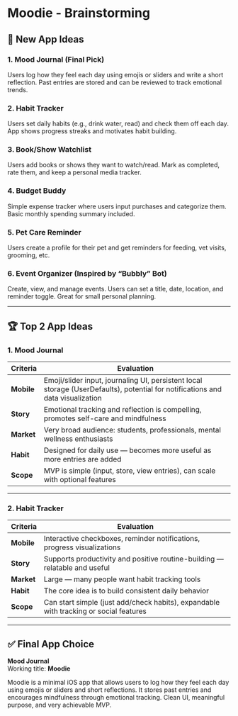 # Moodie - Brainstorming

## 🧠 New App Ideas

### 1. Mood Journal (Final Pick)
Users log how they feel each day using emojis or sliders and write a short reflection. Past entries are stored and can be reviewed to track emotional trends.

### 2. Habit Tracker
Users set daily habits (e.g., drink water, read) and check them off each day. App shows progress streaks and motivates habit building.

### 3. Book/Show Watchlist
Users add books or shows they want to watch/read. Mark as completed, rate them, and keep a personal media tracker.

### 4. Budget Buddy
Simple expense tracker where users input purchases and categorize them. Basic monthly spending summary included.

### 5. Pet Care Reminder
Users create a profile for their pet and get reminders for feeding, vet visits, grooming, etc.

### 6. Event Organizer (Inspired by “Bubbly” Bot)
Create, view, and manage events. Users can set a title, date, location, and reminder toggle. Great for small personal planning.

---

## 🏆 Top 2 App Ideas

### 1. Mood Journal

| **Criteria** | **Evaluation** |
|--------------|----------------|
| **Mobile**   | Emoji/slider input, journaling UI, persistent local storage (UserDefaults), potential for notifications and data visualization |
| **Story**    | Emotional tracking and reflection is compelling, promotes self-care and mindfulness |
| **Market**   | Very broad audience: students, professionals, mental wellness enthusiasts |
| **Habit**    | Designed for daily use — becomes more useful as more entries are added |
| **Scope**    | MVP is simple (input, store, view entries), can scale with optional features |

---

### 2. Habit Tracker

| **Criteria** | **Evaluation** |
|--------------|----------------|
| **Mobile**   | Interactive checkboxes, reminder notifications, progress visualizations |
| **Story**    | Supports productivity and positive routine-building — relatable and useful |
| **Market**   | Large — many people want habit tracking tools |
| **Habit**    | The core idea is to build consistent daily behavior |
| **Scope**    | Can start simple (just add/check habits), expandable with tracking or social features |

---

## ✅ Final App Choice

**Mood Journal**  
Working title: **Moodie**

Moodie is a minimal iOS app that allows users to log how they feel each day using emojis or sliders and short reflections. It stores past entries and encourages mindfulness through emotional tracking. Clean UI, meaningful purpose, and very achievable MVP.
